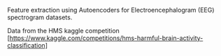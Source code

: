 Feature extraction using Autoencoders for Electroencephalogram (EEG) spectrogram datasets. 

Data from the HMS kaggle competition [https://www.kaggle.com/competitions/hms-harmful-brain-activity-classification]
